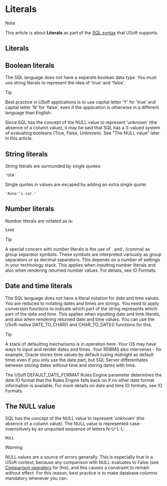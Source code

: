 # Literals



> [!NOTE]
> This article is about **Literals** as part of the [SQL syntax](/docs/Modeller%20and%20Rules%20Engine/SQL%20syntax) that USoft supports.

## **Literals**

## Boolean literals

The SQL language does not have a separate boolean data type. You must use string literals to represent the idea of 'true’ and 'false’.

> [!TIP]
> Best practice in USoft applications is to use capital letter 'Y’ for 'true’ and capital letter 'N’ for 'false’, even if the application is otherwise in a different language than English.

Since SQL has the concept of the NULL value to represent 'unknown’ (the absence of a column value), it may be said that SQL has a 3-valued system of evaluating booleans (True, False, Unknown). See "The NULL value” later in this article.

## String literals

String literals are surrounded by single quotes:

```
'USA'
```

Single quotes in values are escaped by adding an extra single quote:

```
'Anna''s car.'
```

## Number literals

Number literals are notated as is:

```
5440
```

> [!TIP]
> A special concern with number literals is the use of . and , (comma) as group separator symbols. These symbols are interpreted variously as group separators or as decimal separators. This depends on a number of settings in your technology stack. This applies when inputting number literals and also when rendering returned number values. For details, see IO Formats.

## Date and time literals

The SQL language does not have a literal notation for date and time values. You are reduced to notating dates and times are strings. You need to apply conversion functions to indicate which part of the string represents which part of the date and time. This applies when inputting date and time literals, and also when rendering returned date and time values. You can use the USoft-native DATE_TO_CHAR() and CHAR_TO_DATE() functions for this.

> [!TIP]
> A stack of defaulting mechanisms is in operation here. Your OS may have ways to input and render dates and times. Your RDBMS also intervenes - for example, Oracle stores time values by default (using midnight as default time) even if you only use the date part, but SQL Server differentiates between storing dates without time and storing dates with time.

The USoft DEFAULT_DATE_FORMAT Rules Engine parameter determines the date IO format that the Rules Engine falls back on if no other date format information is available. For more details on date and time IO formats, see IO Formats.

## The NULL value

SQL has the concept of the NULL value to represent 'unknown’ (the absence of a column value). The NULL value is represented case-insensitively by an unquoted sequence of letters N-U-L-L:

```
NULL
```

> [!WARNING]
> NULL values are a source of errors generally. This is especially true in a USoft context, because any comparison with NULL evaluates to False (see [Comparison operators](/docs/Modeller%20and%20Rules%20Engine/SQL%20syntax/Comparison%20operators.md) for this), and this causes a constraint to remain without effect.
> For this reason, best practice is to make database columns mandatory whenever you can.